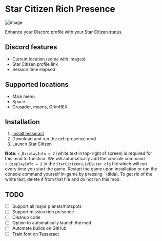 # Star Citizen Rich Presence

![image](https://user-images.githubusercontent.com/6241454/173171746-f5b87ebc-3993-44c8-84df-45a3acc37362.png)

Enhance your Discord profile with your Star Citizen status.

## Discord features
- Current location (some with images)
- Star Citizen profile link
- Session time elapsed

## Supported locations
- Main menu
- Space
- Crusader, moons, GrimHEX

## Installation
1. [Install tesseract](https://digi.bib.uni-mannheim.de/tesseract/tesseract-ocr-w64-setup-v5.1.0.20220510.exe)
2. Download and run the rich presence mod
3. Launch Star Citizen

**Note:** `r_DisplayInfo = 2` (white text in top-right of screen) is required for this mod to function. We will automatically add the console command `r_DisplayInfo = 2` to the `StarCitizen\LIVE\user.cfg` file which will run every time you start the game. Restart the game upon installation or run the console command yourself in-game by pressing ` (tilda). To get rid of the white text, delete it from that file and do not run this mod.

## TODO
- [ ] Support all major planets/hotspots
- [ ] Support mission rich presence
- [ ] Cleanup code
- [ ] Option to automatically launch the mod
- [ ] Automate builds on GitHub
- [ ] Train font on Tesseract
